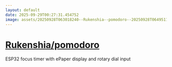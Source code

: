```yaml
---
layout: default
date: 2025-09-29T00:27:31.454752
image: assets/20250928T063018240--Rukenshia--pomodoro--20250928T064951182--cropped.png
---
```


# [Rukenshia/pomodoro](https://github.com/Rukenshia/pomodoro)

ESP32 focus timer with ePaper display and rotary dial input
